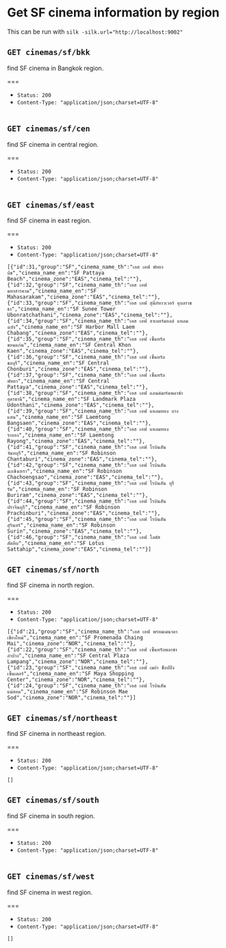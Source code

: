 # Get SF cinema information by region

This can be run with `silk -silk.url="http://localhost:9002"`

## `GET cinemas/sf/bkk`

find SF cinema in Bangkok region.

===

* `Status: 200`
* `Content-Type: "application/json;charset=UTF-8"`
```[{"id":1,"group":"SF","cinema_name_th":"เอส เอฟ เซ็นทรัลเวิร์ล","cinema_name_en":"SF Central World","cinema_zone":"BKK","cinema_tel":""},{"id":2,"group":"SF","cinema_name_th":"เอส เอฟ เอ็มบีเค เซ็นเตอร์","cinema_name_en":"SF MBK Center","cinema_zone":"BKK","cinema_tel":""},{"id":3,"group":"SF","cinema_name_th":"เอส เอฟ เซ็นทรัล พระราม 9","cinema_name_en":"SF Central Pra Ram 9","cinema_zone":"BKK","cinema_tel":""},{"id":4,"group":"SF","cinema_name_th":"เอส เอฟ เซ็นทรัล รัตนาธิเบศร์","cinema_name_en":"SF Central Rattnatibhet","cinema_zone":"BKK","cinema_tel":""},{"id":5,"group":"SF","cinema_name_th":"เอส เอฟ เซ็นทรัล รามอินทรา","cinema_name_en":"SF Central Ramintra","cinema_zone":"BKK","cinema_tel":""},{"id":6,"group":"SF","cinema_name_th":"เอส เอฟ เซ็นทรัล ลาดพร้าว","cinema_name_en":"SF Central Ladprao","cinema_zone":"BKK","cinema_tel":""},{"id":7,"group":"SF","cinema_name_th":"เอส เอฟ เซ็นทรัล ศาลายา","cinema_name_en":"SF Central Salaya","cinema_zone":"BKK","cinema_tel":""},{"id":8,"group":"SF","cinema_name_th":"เอส เอฟ เดอะคริสตัล ราชพฤกษ์","cinema_name_en":"SF The Crystal Rajapruek","cinema_zone":"BKK","cinema_tel":""},{"id":9,"group":"SF","cinema_name_th":"เอส เอฟ เซ็นทรัลแจ้งวัฒนะ","cinema_name_en":"SF Central Chaeng Wattana","cinema_zone":"BKK","cinema_tel":""},{"id":10,"group":"SF","cinema_name_th":"เอส เอฟ เดอะคริสตัล เอกมัย","cinema_name_en":"SF The Crystal Ekamai","cinema_zone":"BKK","cinema_tel":""},{"id":11,"group":"SF","cinema_name_th":"เอส เอฟ เดอะสแควร์ บางใหญ่","cinema_name_en":"SF The Square Bangyai","cinema_zone":"BKK","cinema_tel":""},{"id":12,"group":"SF","cinema_name_th":"เอส เอฟ เดอะมอลล์ งามวงศ์วาน","cinema_name_en":"SF The Mall Ngamwongwan","cinema_zone":"BKK","cinema_tel":""},{"id":13,"group":"SF","cinema_name_th":"เอส เอฟ เดอะมอลล์ ท่าพระ","cinema_name_en":"SF The Mall Tha Pra","cinema_zone":"BKK","cinema_tel":""},{"id":14,"group":"SF","cinema_name_th":"เอส เอฟ เดอะมอลล์บางกะปิ","cinema_name_en":"SF The Mall Bangkapi","cinema_zone":"BKK","cinema_tel":""},{"id":15,"group":"SF","cinema_name_th":"เอส เอฟ เดอะมอลล์บางแค","cinema_name_en":"SF The Mall Bangkae","cinema_zone":"BKK","cinema_tel":""},{"id":16,"group":"SF","cinema_name_th":"เอส เอฟ เทอมินอล 21","cinema_name_en":"SF Terminal 21","cinema_zone":"BKK","cinema_tel":""},{"id":17,"group":"SF","cinema_name_th":"เอส เอฟ เอ็มพริเว่ เอ็มโพเรียม","cinema_name_en":"SF Emprive Emporium","cinema_zone":"BKK","cinema_tel":""},{"id":18,"group":"SF","cinema_name_th":"เอส เอฟ โรบินสัน ศรีสมาน","cinema_name_en":"SF Robinson Sri Sman","cinema_zone":"BKK","cinema_tel":""}]
```

## `GET cinemas/sf/cen`

find SF cinema in central region.

===

* `Status: 200`
* `Content-Type: "application/json;charset=UTF-8"`
```[{"id":19,"group":"SF","cinema_name_th":"เอส เอฟ โรบินสัน กาญจนบุรี","cinema_name_en":"SF Robinson Kanjanaburi","cinema_zone":"CEN","cinema_tel":""},{"id":20,"group":"SF","cinema_name_th":"เอส เอฟ โรบินสัน สุพรรณบุรี","cinema_name_en":"SF Robinson Suphanburi","cinema_zone":"CEN","cinema_tel":""}]
```

## `GET cinemas/sf/east`

find SF cinema in east region.

===

* `Status: 200`
* `Content-Type: "application/json;charset=UTF-8"`
```
[{"id":31,"group":"SF","cinema_name_th":"เอส เอฟ พัทยาบีช","cinema_name_en":"SF Pattaya Beach","cinema_zone":"EAS","cinema_tel":""},{"id":32,"group":"SF","cinema_name_th":"เอส เอฟ มหาสารคาม","cinema_name_en":"SF Mahasarakam","cinema_zone":"EAS","cinema_tel":""},{"id":33,"group":"SF","cinema_name_th":"เอส เอฟ สุนีย์ทาวเวอร์ อุบลราชธา","cinema_name_en":"SF Sunee Tower Ubonratchathani","cinema_zone":"EAS","cinema_tel":""},{"id":34,"group":"SF","cinema_name_th":"เอส เอฟ ฮาเบอร์มอลล์ แหลมฉบัง","cinema_name_en":"SF Harbor Mall Laem Chabang","cinema_zone":"EAS","cinema_tel":""},{"id":35,"group":"SF","cinema_name_th":"เอส เอฟ เซ็นทรัล ขอนแก่น","cinema_name_en":"SF Central Khon Kaen","cinema_zone":"EAS","cinema_tel":""},{"id":36,"group":"SF","cinema_name_th":"เอส เอฟ เซ็นทรัล ชลบุรี","cinema_name_en":"SF Central Chonburi","cinema_zone":"EAS","cinema_tel":""},{"id":37,"group":"SF","cinema_name_th":"เอส เอฟ เซ็นทรัล พัทยา","cinema_name_en":"SF Central Pattaya","cinema_zone":"EAS","cinema_tel":""},{"id":38,"group":"SF","cinema_name_th":"เอส เอฟ แลนด์มาร์คพลาซ่า อุดรธานี","cinema_name_en":"SF Landmark Plaza Udonthani","cinema_zone":"EAS","cinema_tel":""},{"id":39,"group":"SF","cinema_name_th":"เอส เอฟ แหลมทอง บางแสน","cinema_name_en":"SF Laemtong Bangsaen","cinema_zone":"EAS","cinema_tel":""},{"id":40,"group":"SF","cinema_name_th":"เอส เอฟ แหลมทอง ระยอง","cinema_name_en":"SF Laemtong Rayong","cinema_zone":"EAS","cinema_tel":""},{"id":41,"group":"SF","cinema_name_th":"เอส เอฟ โรบินสัน จันทบุรี","cinema_name_en":"SF Robinson Chantaburi","cinema_zone":"EAS","cinema_tel":""},{"id":42,"group":"SF","cinema_name_th":"เอส เอฟ โรบินสัน ฉะเชิงเทรา","cinema_name_en":"SF Robinson Chachoengsao","cinema_zone":"EAS","cinema_tel":""},{"id":43,"group":"SF","cinema_name_th":"เอส เอฟ โรบินสัน บุรีรัม","cinema_name_en":"SF Robinson Buriram","cinema_zone":"EAS","cinema_tel":""},{"id":44,"group":"SF","cinema_name_th":"เอส เอฟ โรบินสัน ปราจีนบุรี","cinema_name_en":"SF Robinson Prachinburi","cinema_zone":"EAS","cinema_tel":""},{"id":45,"group":"SF","cinema_name_th":"เอส เอฟ โรบินสัน สุรินทร์","cinema_name_en":"SF Robinson Surin","cinema_zone":"EAS","cinema_tel":""},{"id":46,"group":"SF","cinema_name_th":"เอส เอฟ โลตัส สัตหีบ","cinema_name_en":"SF Lotus Sattahip","cinema_zone":"EAS","cinema_tel":""}]
```

## `GET cinemas/sf/north`

find SF cinema in north region.

===

* `Status: 200`
* `Content-Type: "application/json;charset=UTF-8"`
```
[{"id":21,"group":"SF","cinema_name_th":"เอส เอฟ พรอมเมนาดา เชียงใหม่","cinema_name_en":"SF Promenada Chaing Mai","cinema_zone":"NOR","cinema_tel":""},{"id":22,"group":"SF","cinema_name_th":"เอส เอฟ เซ็นทรัลพลาซา ลำปาง","cinema_name_en":"SF Central Plaza Lampang","cinema_zone":"NOR","cinema_tel":""},{"id":23,"group":"SF","cinema_name_th":"เอส เอฟ เมย่า ช็อปปิง เซ็นเตอร์","cinema_name_en":"SF Maya Shopping Center","cinema_zone":"NOR","cinema_tel":""},{"id":24,"group":"SF","cinema_name_th":"เอส เอฟ โรบินสัน แม่สอด","cinema_name_en":"SF Robinson Mae Sod","cinema_zone":"NOR","cinema_tel":""}]
```


## `GET cinemas/sf/northeast`

find SF cinema in northeast region.

===

* `Status: 200`
* `Content-Type: "application/json;charset=UTF-8"`
```
[]
```

## `GET cinemas/sf/south`

find SF cinema in south region.

===

* `Status: 200`
* `Content-Type: "application/json;charset=UTF-8"`
```[{"id":25,"group":"SF","cinema_name_th":"เอส เอฟ จังซีลอน ป่าตอง","cinema_name_en":"SF Jungceylon Patong","cinema_zone":"SOU","cinema_tel":""},{"id":26,"group":"SF","cinema_name_th":"เอส เอฟ เซ็นทรัล ภูเก็ต","cinema_name_en":"SF Central Phuket","cinema_zone":"SOU","cinema_tel":""},{"id":27,"group":"SF","cinema_name_th":"เอส เอฟ เซ็นทรัลพลาซา สุราษฏร์ธานี","cinema_name_en":"SF Central Plaza Suratthani","cinema_zone":"SOU","cinema_tel":""},{"id":28,"group":"SF","cinema_name_th":"เอส เอฟ โคลีเซียม สุราษฏร์ธานี","cinema_name_en":"SF Coliseum Suratthani","cinema_zone":"SOU","cinema_tel":""},{"id":29,"group":"SF","cinema_name_th":"เอส เอฟ โรบินสัน ตรัง","cinema_name_en":"SF Robinson Trang","cinema_zone":"SOU","cinema_tel":""},{"id":30,"group":"SF","cinema_name_th":"เอส เอฟ โรบินสัน นครศรีธรรมราช","cinema_name_en":"SF Robinson Nakorn Sri Trammarat","cinema_zone":"SOU","cinema_tel":""}]
```

## `GET cinemas/sf/west`

find SF cinema in west region.

===

* `Status: 200`
* `Content-Type: "application/json;charset=UTF-8"`
```
[]
```